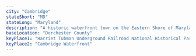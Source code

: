 ```yaml
---
city: "Cambridge"
stateShort: "MD"
stateLong: "Maryland"
description: "A historic waterfront town on the Eastern Shore of Maryland, known for its seafood, sailing, and Blackwater National Wildlife Refuge."
baseLocation: "Dorchester County"
keyPlace1: "Harriet Tubman Underground Railroad National Historical Park"
keyPlace2: "Cambridge Waterfront"
---
```

